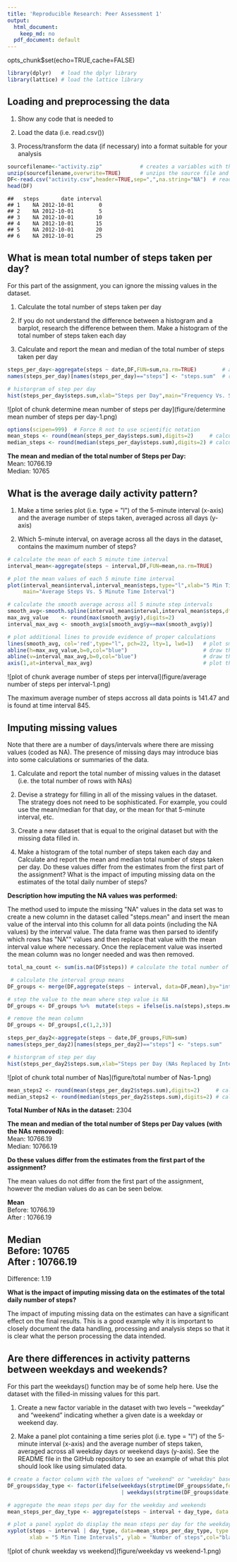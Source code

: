 ```yaml
---
title: 'Reproducible Research: Peer Assessment 1'
output:
  html_document:
    keep_md: no
  pdf_document: default
---
```


opts_chunk$set(echo=TRUE,cache=FALSE)


```r
library(dplyr)   # load the dplyr library 
library(lattice) # load the lattice library
```

## Loading and preprocessing the data

1. Show any code that is needed to

2. Load the data (i.e. read.csv())

3. Process/transform the data (if necessary) into a format suitable for your analysis


```r
sourcefilename<-"activity.zip"            # creates a variables with the source zip file name
unzip(sourcefilename,overwrite=TRUE)      # unzips the source file and overwrites the existing file if present
DF<-read.csv("activity.csv",header=TRUE,sep=",",na.string="NA")  # read in the data file
head(DF)
```

```
##   steps       date interval
## 1    NA 2012-10-01        0
## 2    NA 2012-10-01        5
## 3    NA 2012-10-01       10
## 4    NA 2012-10-01       15
## 5    NA 2012-10-01       20
## 6    NA 2012-10-01       25
```

## What is mean total number of steps taken per day?

For this part of the assignment, you can ignore the missing values in the dataset.

1. Calculate the total number of steps taken per day

2. If you do not understand the difference between a histogram and a barplot, research the difference between them. Make a histogram of the total number of steps taken each day

3. Calculate and report the mean and median of the total number of steps taken per day


```r
steps_per_day<-aggregate(steps ~ date,DF,FUN=sum,na.rm=TRUE)        # aggregate function to sum the steps by the dates groups
names(steps_per_day)[names(steps_per_day)=="steps"] <- "steps.sum"  # rename "steps"" column to "steps.sum"

# historgram of step per day
hist(steps_per_day$steps.sum,xlab="Steps per Day",main="Frequency Vs. Steps per Day")
```

![plot of chunk determine mean number of steps per day](figure/determine mean number of steps per day-1.png) 

```r
options(scipen=999)  # Force R not to use scientific notation
mean_steps <- round(mean(steps_per_day$steps.sum),digits=2)     # calculate the mean of total steps per day
median_steps <- round(median(steps_per_day$steps.sum),digits=2) # calculate the median of total steps per day
```

**The mean and median of the total number of Steps per Day:**  
Mean:   10766.19   
Median: 10765   


## What is the average daily activity pattern?

1. Make a time series plot (i.e. type = "l") of the 5-minute interval (x-axis) and the average number of steps taken, averaged across all days (y-axis)

2. Which 5-minute interval, on average across all the days in the dataset, contains the maximum number of steps?


```r
# calculate the mean of each 5 minute time interval
interval_mean<-aggregate(steps ~ interval,DF,FUN=mean,na.rm=TRUE)

# plot the mean values of each 5 minute time interval
plot(interval_mean$interval,interval_mean$steps,type="l",xlab="5 Min Time Intervals",ylab="Average Number Of Steps",
     main="Average Steps Vs. 5 Minute Time Interval")

# calculate the smooth average across all 5 minute step intervals
smooth_avg<-smooth.spline(interval_mean$interval,interval_mean$steps,df=20)  # calculate smoothing average across all intervals
max_avg_value    <- round(max(smooth_avg$y),digits=2)                         # determine the max average value
interval_max_avg <- smooth_avg$x[smooth_avg$y==max(smooth_avg$y)]             # determine the interval with max average value

# plot additional lines to provide evidence of proper calculations
lines(smooth_avg, col='red',type="l", pch=22, lty=1, lwd=1)   # plot smooth spline average of all 5 minute time intervals
abline(h=max_avg_value,b=0,col="blue")                        # draw the horizontal line
abline(v=interval_max_avg,b=0,col="blue")                     # draw the vertical line
axis(1,at=interval_max_avg)                                   # plot the x intersect value on the x axis
```

![plot of chunk average number of steps per interval](figure/average number of steps per interval-1.png) 

The maximum average number of steps accross all data points is 141.47 and is found at time interval 845.

## Imputing missing values

Note that there are a number of days/intervals where there are missing values (coded as NA). The presence of missing days may introduce bias into some calculations or summaries of the data.

1. Calculate and report the total number of missing values in the dataset (i.e. the total number of rows with NAs)

2. Devise a strategy for filling in all of the missing values in the dataset. The strategy does not need to be sophisticated. For example, you could use the mean/median for that day, or the mean for that 5-minute interval, etc.

3. Create a new dataset that is equal to the original dataset but with the missing data filled in.

4. Make a histogram of the total number of steps taken each day and Calculate and report the mean and median total number of steps taken per day. Do these values differ from the estimates from the first part of the assignment? What is the impact of imputing missing data on the estimates of the total daily number of steps?

**Description how imputing the NA values was performed:**

The method used to impute the missing "NA" values in the data set was to create a new column in the dataset called "steps.mean" and insert the mean value of the interval into this column for all data points (including the NA values) by the interval value.  The data frame was then parsed to identify which rows has "NA"" values and then replace that value with the mean interval value where necessary.  Once the replacement value was inserted the mean column was no longer needed and was then removed.


```r
total_na_count <- sum(is.na(DF$steps)) # calculate the total number of NAs in the data set

 # calculate the interval group means
DF_groups <- merge(DF,aggregate(steps ~ interval, data=DF,mean),by="interval",suffix=c("",".mean"))

# step the value to the mean where step value is NA
DF_groups <- DF_groups %>%  mutate(steps = ifelse(is.na(steps),steps.mean,steps))  

# remove the mean column
DF_groups <- DF_groups[,c(1,2,3)]  

steps_per_day2<-aggregate(steps ~ date,DF_groups,FUN=sum)               # aggregate function to sum the steps by the dates groups
names(steps_per_day2)[names(steps_per_day2)=="steps"] <- "steps.sum"    # rename "steps"" column to "steps.sum" 

# historgram of step per day
hist(steps_per_day2$steps.sum,xlab="Steps per Day (NAs Replaced by Interval Mean)",main="Frequency Vs. Steps per Day")
```

![plot of chunk total number of Nas](figure/total number of Nas-1.png) 

```r
mean_steps2 <- round(mean(steps_per_day2$steps.sum),digits=2)     # calculate the mean of total steps per day
median_steps2 <- round(median(steps_per_day2$steps.sum),digits=2) # calculate the median of total steps per day
```

**Total Number of NAs in the dataset:** 2304

**The mean and median of the total number of Steps per Day values (with the NAs removed):**  
Mean:   10766.19   
Median: 10766.19 

**Do these values differ from the estimates from the first part of the assignment?**

The mean values do not differ from the first part of the assignment, however the median values do as can be seen below.

**Mean**  
Before: 10766.19   
After : 10766.19    

**Median**   
Before: 10765   
After : 10766.19    
------------------------  
Difference: 1.19

**What is the impact of imputing missing data on the estimates of the total daily number of steps?**

The impact of imputing missing data on the estimates can have a significant effect on the final results.  This is a good example why it is important to closely document the data handling, processing and analysis steps so that it is clear what the person processing the data intended.


## Are there differences in activity patterns between weekdays and weekends?

For this part the weekdays() function may be of some help here. Use the dataset with the filled-in missing values for this part.

1. Create a new factor variable in the dataset with two levels – “weekday” and “weekend” indicating whether a given date is a weekday or weekend day.

2. Make a panel plot containing a time series plot (i.e. type = "l") of the 5-minute interval (x-axis) and the average number of steps taken, averaged across all weekday days or weekend days (y-axis). See the README file in the GitHub repository to see an example of what this plot should look like using simulated data.


```r
# create a factor column with the values of "weekend" or "weekday" based on the date in the row provided.
DF_groups$day_type <- factor(ifelse(weekdays(strptime(DF_groups$date,format="%Y-%m-%d"))=="Sunday" 
                                    | weekdays(strptime(DF_groups$date,format="%Y-%m-%d"))=="Saturday","weekend","weekday"))

# aggregate the mean steps per day for the weekday and weekends 
mean_steps_per_day_type <- aggregate(steps ~ interval + day_type, data = DF_groups, mean)

# plot a panel xyplot do display the mean steps per day for the weekday and weekends
xyplot(steps ~ interval | day_type, data=mean_steps_per_day_type, type = "l", layout = c(1, 2), 
       xlab = "5 Min Time Intervals", ylab = "Number of steps",col="black")
```

![plot of chunk weekday vs weekend](figure/weekday vs weekend-1.png) 


